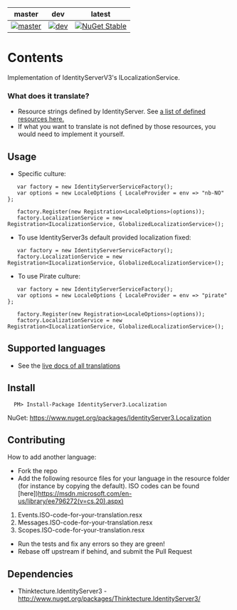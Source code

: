 | master | dev | latest |
| --- | --- | --- |
| [![master](https://ci.appveyor.com/api/projects/status/63g2yulmxod35vd1/branch/master?svg=true)](https://ci.appveyor.com/project/JohnKorsnes/identityserver3-contrib-localization/branch/master) | [![dev](https://ci.appveyor.com/api/projects/status/63g2yulmxod35vd1/branch/dev?svg=true)](https://ci.appveyor.com/project/JohnKorsnes/identityserver3-contrib-localization/branch/dev) | [![NuGet Stable](http://img.shields.io/nuget/v/IdentityServer3.Localization.svg?style=flat)](https://www.nuget.org/packages/IdentityServer3.Localization/)|

# Contents
Implementation of IdentityServerV3's ILocalizationService.

### What does it translate?
  - Resource strings defined by IdentityServer. See [a list of defined resources here.](http://johnkors.github.io/IdentityServer3.Contrib.Localization/#/Default)
  - If what you want to translate is not defined by those resources, you would need to implement it yourself.

## Usage

- Specific culture:
```
   var factory = new IdentityServerServiceFactory();
   var options = new LocaleOptions { LocaleProvider = env => "nb-NO" };

   factory.Register(new Registration<LocaleOptions>(options));   
   factory.LocalizationService = new Registration<ILocalizationService, GlobalizedLocalizationService>();
```

- To use IdentityServer3s default provided localization fixed:
```
   var factory = new IdentityServerServiceFactory();
   factory.LocalizationService = new Registration<ILocalizationService, GlobalizedLocalizationService>();
```

- To use Pirate culture:
```
   var factory = new IdentityServerServiceFactory();
   var options = new LocaleOptions { LocaleProvider = env => "pirate" };

   factory.Register(new Registration<LocaleOptions>(options));   
   factory.LocalizationService = new Registration<ILocalizationService, GlobalizedLocalizationService>();

```


## Supported languages
 * See the [live docs of all translations](http://johnkors.github.io/IdentityServer3.Contrib.Localization/#/Default)

## Install

```
  PM> Install-Package IdentityServer3.Localization
```

NuGet:
https://www.nuget.org/packages/IdentityServer3.Localization


## Contributing

How to add another language:

 * Fork the repo
 * Add the following resource files for your language in the resource folder (for instance by copying the default). ISO codes can be found [here])https://msdn.microsoft.com/en-us/library/ee796272(v=cs.20).aspx)

  1. Events.ISO-code-for-your-translation.resx
  2. Messages.ISO-code-for-your-translation.resx
  3. Scopes.ISO-code-for-your-translation.resx

 * Run the tests and fix any errors so they are green!
 * Rebase off upstream if behind, and submit the Pull Request

## Dependencies

 * Thinktecture.IdentityServer3 - http://www.nuget.org/packages/Thinktecture.IdentityServer3/
